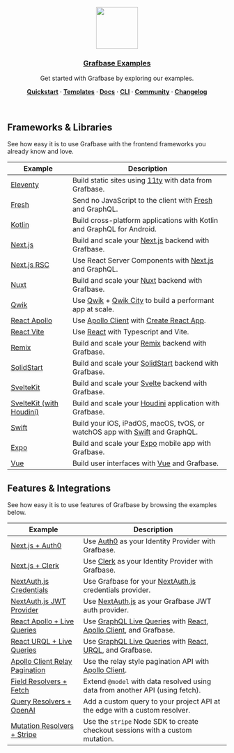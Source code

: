 <p align="center">
  <a href="https://grafbase.com">
    <img src="https://grafbase.com/images/other/grafbase-logo-circle.png" height="96">
    <h3 align="center">Grafbase Examples</h3>
  </a>
</p>

<p align="center">
 Get started with Grafbase by exploring our examples.
</p>

<p align="center">
  <a href="https://grafbase.com/docs/quickstart/get-started"><strong>Quickstart</strong></a> ·
  <a href="/templates"><strong>Templates</strong></a> ·
  <a href="https://grafbase.com/docs"><strong>Docs</strong></a> ·
  <a href="https://grafbase.com/cli"><strong>CLI</strong></a> ·
  <a href="https://grafbase.com/community"><strong>Community</strong></a> ·
  <a href="https://grafbase.com/changelog"><strong>Changelog</strong></a>
</p>

<br/>

## Frameworks & Libraries

See how easy it is to use Grafbase with the frontend frameworks you already know and love.

| Example                                                 | Description                                                                                                                                  |
| ------------------------------------------------------- | -------------------------------------------------------------------------------------------------------------------------------------------- |
| [Eleventy](/examples/eleventy)                          | Build static sites using [11ty](https://www.11ty.dev) with data from Grafbase.                                                               |
| [Fresh](/examples/fresh)                                | Send no JavaScript to the client with [Fresh](https://grafbase.com/frameworks/fresh) and GraphQL.                                            |
| [Kotlin](/examples/kotlin)                              | Build cross-platform applications with Kotlin and GraphQL for Android.                                                                       |
| [Next.js](/examples/nextjs)                             | Build and scale your [Next.js](https://grafbase.com/frameworks/nextjs) backend with Grafbase.                                                |
| [Next.js RSC](/examples/nextjs-rsc)                     | Use React Server Components with [Next.js](https://grafbase.com/frameworks/nextjs) and GraphQL.                                              |
| [Nuxt](/examples/nuxt)                                  | Build and scale your [Nuxt](https://grafbase.com/frameworks/nuxt) backend with Grafbase.                                                     |
| [Qwik](/examples/qwik)                                  | Use [Qwik](https://qwik.builder.io) + [Qwik City](https://qwik.builder.io/qwikcity/overview/) to build a performant app at scale.            |
| [React Apollo](/examples/react-apollo)                  | Use [Apollo Client](https://www.apollographql.com/docs/react) with [Create React App](https://reactjs.org/docs/create-a-new-react-app.html). |
| [React Vite](/examples/react-vite)                      | Use [React](https://grafbase.com/frameworks/react) with Typescript and Vite.                                                                 |
| [Remix](/examples/remix)                                | Build and scale your [Remix](https://grafbase.com/frameworks/remix) backend with Grafbase.                                                   |
| [SolidStart](/examples/solid-start)                     | Build and scale your [SolidStart](https://start.solidjs.com) backend with Grafbase.                                                          |
| [SvelteKit](/examples/sveltekit)                        | Build and scale your [Svelte](https://grafbase.com/frameworks/sveltekit) backend with Grafbase.                                              |
| [SvelteKit (with Houdini)](/examples/sveltekit-houdini) | Build and scale your [Houdini](https://grafbase.com/frameworks/sveltekit) application with Grafbase.                                         |
| [Swift](/examples/swift)                                | Build your iOS, iPadOS, macOS, tvOS, or watchOS app with [Swift](https://www.swift.org/) and GraphQL.                                        |
| [Expo](/examples/expo)                                  | Build and scale your [Expo](https://docs.expo.dev/) mobile app with Grafbase.                                                                |
| [Vue](/examples/vue)                                    | Build user interfaces with [Vue](https://vuejs.org/) and Grafbase.                                                                           |

## Features & Integrations

See how easy it is to use features of Grafbase by browsing the examples below.

| Example                                                                   | Description                                                                                                                                                                              |
| ------------------------------------------------------------------------- | ---------------------------------------------------------------------------------------------------------------------------------------------------------------------------------------- |
| [Next.js + Auth0](/examples/nextjs-auth0)                                 | Use [Auth0](https://auth0.com/) as your Identity Provider with Grafbase.                                                                                                                 |
| [Next.js + Clerk](/examples/nextjs-clerk)                                 | Use [Clerk](https://clerk.dev/integrations/grafbase) as your Identity Provider with Grafbase.                                                                                            |
| [NextAuth.js Credentials](/examples/nextauthjs-credentials)               | Use Grafbase for your [NextAuth.js](https://nextauth.js.org) credentials provider.                                                                                                       |
| [NextAuth.js JWT Provider](/examples/nextauthjs-jwt-provider)             | Use [NextAuth.js](https://nextauth.js.org) as your Grafbase JWT auth provider.                                                                                                           |
| [React Apollo + Live Queries](/examples/react-apollo-live)                | Use [GraphQL Live Queries](https://grafbase.com/docs/realtime/live-queries) with [React](https://reactjs.org), [Apollo Client](https://www.apollographql.com/docs/react/), and Grafbase. |
| [React URQL + Live Queries](/examples/react-urql-live)                    | Use [GraphQL Live Queries](https://grafbase.com/docs/realtime/live-queries) with [React](https://reactjs.org/), [URQL](https://formidable.com/open-source/urql/), and Grafbase.          |
| [Apollo Client Relay Pagination](/examples/react-apollo-relay-pagination) | Use the relay style pagination API with [Apollo Client](https://www.apollographql.com/docs/react/pagination/cursor-based#relay-style-cursor-pagination).                                 |
| [Field Resolvers + Fetch](/examples/resolvers-field)                      | Extend `@model` with data resolved using data from another API (using fetch).                                                                                                            |
| [Query Resolvers + OpenAI](/examples/resolvers-query)                     | Add a custom query to your project API at the edge with a custom resolver.                                                                                                               |
| [Mutation Resolvers + Stripe](/examples/resolvers-mutation)               | Use the `stripe` Node SDK to create checkout sessions with a custom mutation.                                                                                                            |

